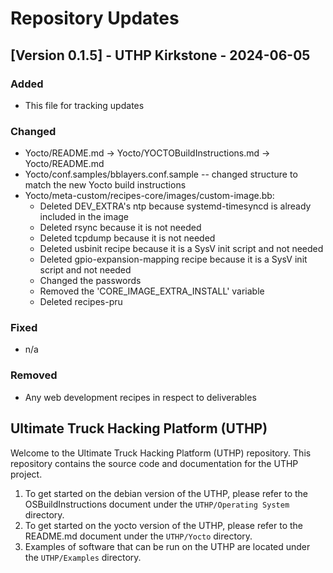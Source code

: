 # Repository Updates

## [Version 0.1.5] - UTHP Kirkstone - 2024-06-05

### Added
- This file for tracking updates

### Changed
- Yocto/README.md -> Yocto/YOCTOBuildInstructions.md -> Yocto/README.md
- Yocto/conf.samples/bblayers.conf.sample -- changed structure to match the new Yocto build instructions
- Yocto/meta-custom/recipes-core/images/custom-image.bb:
    - Deleted DEV_EXTRA's ntp because systemd-timesyncd is already included in the image
    - Deleted rsync because it is not needed
    - Deleted tcpdump because it is not needed
    - Deleted usbinit recipe because it is a SysV init script and not needed
    - Deleted gpio-expansion-mapping recipe because it is a SysV init script and not needed
    - Changed the passwords
    - Removed the 'CORE_IMAGE_EXTRA_INSTALL' variable
    - Deleted recipes-pru

### Fixed
- n/a

### Removed
- Any web development recipes in respect to deliverables

## Ultimate Truck Hacking Platform (UTHP)

Welcome to the Ultimate Truck Hacking Platform (UTHP) repository. This repository contains the source code and documentation for the UTHP project. 
1. To get started on the debian version of the UTHP, please refer to the OSBuildInstructions document under the `UTHP/Operating System` directory. 
2. To get started on the yocto version of the UTHP, please refer to the README.md document under the `UTHP/Yocto` directory.
3. Examples of software that can be run on the UTHP are located under the `UTHP/Examples` directory.
